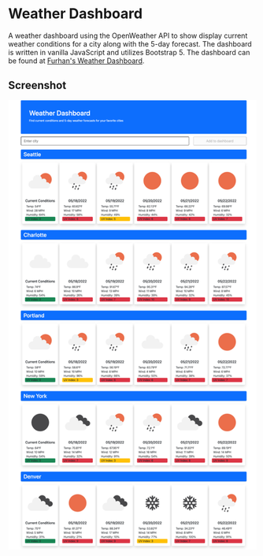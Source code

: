 # Weather Dashboard
A weather dashboard using the OpenWeather API to show display current weather conditions for a city along with the 5-day forecast. The dashboard is written in vanilla JavaScript and utilizes Bootstrap 5. The dashboard can be found at [Furhan's Weather Dashboard](https://weather.furhan.dev). 

## Screenshot
![Screenshot](./assets/img/screenshot.png?raw=true)
